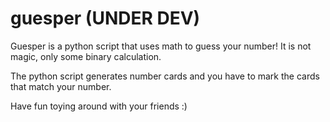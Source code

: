 # guesper (UNDER DEV)
Guesper is a python script that uses math to guess your number!
It is not magic, only some binary calculation.

The python script generates number cards and you have to mark the cards that match your number.

Have fun toying around with your friends
:)
